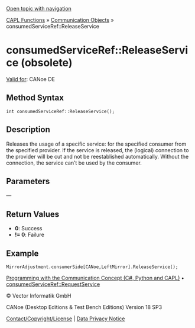 [Open topic with navigation](../../../../../CANoeDEFamily.htm#Topics/CAPLFunctions/CommunicationObjects/Methods/CAPLfunctionConsumedServiceRefReleaseService.md)

[CAPL Functions](../../CAPLfunctions.md) » [Communication Objects](../CAPLfunctionsCOOverview.md) » consumedServiceRef::ReleaseService

# consumedServiceRef::ReleaseService (obsolete)

[Valid for](../../../Shared/FeatureAvailability.md): CANoe DE

## Method Syntax

```plaintext
int consumedServiceRef::ReleaseService();
```

## Description

Releases the usage of a specific service: for the specified consumer from the specified provider. If the service is released, the (logical) connection to the provider will be cut and not be reestablished automatically. Without the connection, the service can’t be used by the consumer.

## Parameters

—

## Return Values

- **0**: Success
- **!= 0**: Failure

## Example

```plaintext
MirrorAdjustment.consumerSide[CANoe,LeftMirror].ReleaseService();
```

[Programming with the Communication Concept (C#, Python and CAPL)](../../../CANoeCANalyzer/CommunicationConcept/Programming/CCP.md) • [consumedServiceRef::RequestService](CAPLfunctionConsumedServiceRefRequestService.md)

© Vector Informatik GmbH

CANoe (Desktop Editions & Test Bench Editions) Version 18 SP3

[Contact/Copyright/License](../../../Shared/ContactCopyrightLicense.md) | [Data Privacy Notice](https://www.vector.com/int/en/company/get-info/privacy-policy/)
